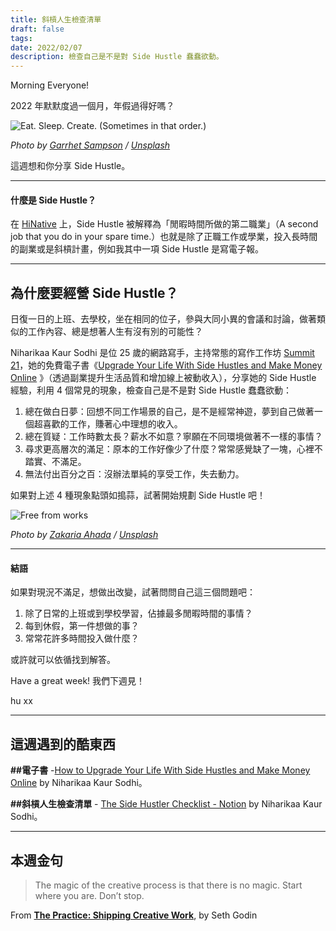 ```yaml
---
title: 斜槓人生檢查清單
draft: false
tags: 
date: 2022/02/07
description: 檢查自己是不是對 Side Hustle 蠢蠢欲動。
---
```

Morning Everyone!

2022 年默默度過一個月，年假過得好嗎？

![Eat. Sleep. Create. (Sometimes in that order.)](https://images.unsplash.com/photo-1526431038803-6f6c3ee137ae?crop=entropy&cs=tinysrgb&fit=max&fm=jpg&ixid=MnwxMTc3M3wwfDF8c2VhcmNofDF8fGh1c3RsZXxlbnwwfHx8fDE2NDYwNjQwMzI&ixlib=rb-1.2.1&q=80&w=2000)

*Photo by [Garrhet Sampson](https://unsplash.com/@garrhetsampson?utm_source=ghost&utm_medium=referral&utm_campaign=api-credit) / [Unsplash](https://unsplash.com/?utm_source=ghost&utm_medium=referral&utm_campaign=api-credit)*

這週想和你分享 Side Hustle。

---

#### 什麼是 Side Hustle？

在 [HiNative](https://hinative.com/zh-TW/questions/3258564) 上，Side Hustle 被解釋為「閒暇時間所做的第二職業」（A second job that you do in your spare time.）也就是除了正職工作或學業，投入長時間的副業或是斜槓計畫，例如我其中一項 Side Hustle 是寫電子報。

---

## 為什麼要經營 Side Hustle？

日復一日的上班、去學校，坐在相同的位子，參與大同小異的會議和討論，做著類似的工作內容、總是想著人生有沒有別的可能性？

Niharikaa Kaur Sodhi 是位 25 歲的網路寫手，主持常態的寫作工作坊 [Summit 21](https://summit21.ck.page/)，她的免費電子書《[Upgrade Your Life With Side Hustles and Make Money Online](https://niharikasodhi.com/free-ebook/) 》（透過副業提升生活品質和增加線上被動收入），分享她的 Side Hustle 經驗，利用 4 個常見的現象，檢查自己是不是對 Side Hustle 蠢蠢欲動：

1. 總在做白日夢：回想不同工作場景的自己，是不是經常神遊，夢到自己做著一個超喜歡的工作，賺著心中理想的收入。
2. 總在質疑：工作時數太長？薪水不如意？寧願在不同環境做著不一樣的事情？
3. 尋求更高層次的滿足：原本的工作好像少了什麼？常常感覺缺了一塊，心裡不踏實、不滿足。
4. 無法付出百分之百：沒辦法單純的享受工作，失去動力。

如果對上述 4 種現象點頭如搗蒜，試著開始規劃 Side Hustle 吧！

![Free from works](https://images.unsplash.com/photo-1538448174498-9956c159edb0?crop=entropy&cs=tinysrgb&fit=max&fm=jpg&ixid=MnwxMTc3M3wwfDF8c2VhcmNofDl8fGxlZ28lMjBiYXRtYW58ZW58MHx8fHwxNjY3MjI5MDk0&ixlib=rb-4.0.3&q=80&w=2000)

*Photo by [Zakaria Ahada](https://unsplash.com/@zakariahada?utm_source=ghost&utm_medium=referral&utm_campaign=api-credit) / [Unsplash](https://unsplash.com/?utm_source=ghost&utm_medium=referral&utm_campaign=api-credit)*

---

#### 結語

如果對現況不滿足，想做出改變，試著問問自己這三個問題吧：

1. 除了日常的上班或到學校學習，佔據最多閒暇時間的事情？
2. 每到休假，第一件想做的事？
3. 常常花許多時間投入做什麼？

或許就可以依循找到解答。

Have a great week! 我們下週見！

hu xx

---

## 這週遇到的酷東西

**##電子書** -[How to Upgrade Your Life With Side Hustles and Make Money Online](https://niharikasodhi.com/free-ebook/) by Niharikaa Kaur Sodhi。

**##斜槓人生檢查清單** - [The Side Hustler Checklist - Notion](https://niharikasodhi.gumroad.com/l/sidehustlerchecklist) by Niharikaa Kaur Sodhi。

---

## 本週金句

> The magic of the creative process is that there is no magic. Start where you are. Don’t stop.

From [__The Practice: Shipping Creative Work__](https://r10.to/haoCRXr), by Seth Godin